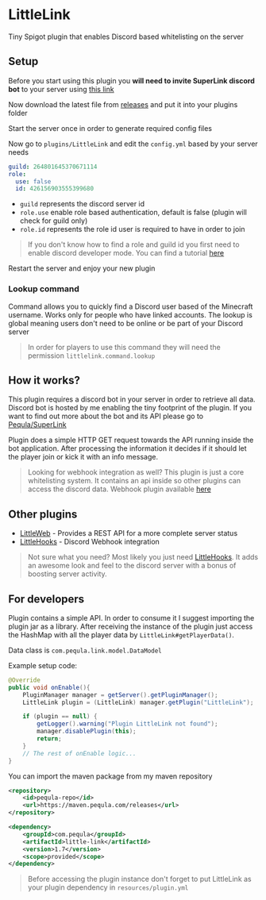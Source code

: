 # LittleLink

Tiny Spigot plugin that enables Discord based whitelisting on the server

## Setup

Before you start using this plugin you **will need to invite SuperLink discord bot** to your server
using [this link](https://discord.com/api/oauth2/authorize?client_id=770681237622095913&permissions=8&scope=applications.commands%20bot)

Now download the latest file from [releases](https://github.com/Pequla/LittleLink/releases/latest) and put it into your
plugins folder

Start the server once in order to generate required config files

Now go to `plugins/LittleLink` and edit the `config.yml` based by your server needs

```yaml
guild: 264801645370671114
role:
  use: false
  id: 426156903555399680
```

- `guild` represents the discord server id
- `role.use` enable role based authentication, default is false (plugin will check for guild only)
- `role.id` represents the role id user is required to have in order to join

> If you don't know how to find a role and guild id you first need to enable discord developer mode. You can find a tutorial [here](https://www.howtogeek.com/714348/how-to-enable-or-disable-developer-mode-on-discord/)

Restart the server and enjoy your new plugin

### Lookup command

Command allows you to quickly find a Discord user based of the Minecraft username. Works only for people who have linked
accounts. The lookup is global meaning users don't need to be online or be part of your Discord server

> In order for players to use this command they will need the permission `littlelink.command.lookup`

## How it works?

This plugin requires a discord bot in your server in order to retrieve all data. Discord bot is hosted by me enabling
the tiny footprint of the plugin. If you want to find out more about the bot and its API please go
to [Pequla/SuperLink](https://github.com/Pequla/SuperLink)

Plugin does a simple HTTP GET request towards the API running inside the bot application. After processing the
information it decides if it should let the player join or kick it with an info message.

> Looking for webhook integration as well? This plugin is just a core whitelisting system. It contains an api inside so other plugins can access the discord data. Webhook plugin available [here](https://github.com/Pequla/LittleHooks)

## Other plugins

- [LittleWeb](https://github.com/Pequla/LittleWeb) - Provides a REST API for a more complete server status
- [LittleHooks](https://github.com/Pequla/LittleHooks) - Discord Webhook integration

> Not sure what you need? Most likely you just need [LittleHooks](https://github.com/Pequla/LittleHooks). It adds an awesome look and feel to the discord server with a bonus of boosting server activity.

## For developers

Plugin contains a simple API. In order to consume it I suggest importing the plugin jar as a library. After receiving
the instance of the plugin just access the HashMap with all the player data by `LittleLink#getPlayerData()`.

Data class is `com.pequla.link.model.DataModel`

Example setup code:

```java
@Override
public void onEnable(){
    PluginManager manager = getServer().getPluginManager();
    LittleLink plugin = (LittleLink) manager.getPlugin("LittleLink");

    if (plugin == null) {
        getLogger().warning("Plugin LittleLink not found");
        manager.disablePlugin(this);
        return;
    }
    // The rest of onEnable logic...
}
```

You can import the maven package from my maven repository

```xml
<repository>
    <id>pequla-repo</id>
    <url>https://maven.pequla.com/releases</url>
</repository>

<dependency>
    <groupId>com.pequla</groupId>
    <artifactId>little-link</artifactId>
    <version>1.7</version>
    <scope>provided</scope>
</dependency>
```

> Before accessing the plugin instance don't forget to put LittleLink as your plugin dependency in `resources/plugin.yml`
